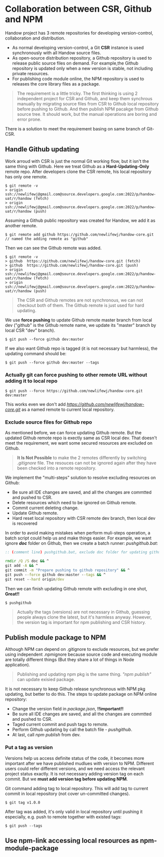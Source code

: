 # Collaboration between CSR, Github and NPM

Handow project has 3 remote repositories for developing version-control, collaboration and distribution.

+ As normal developing version-control, a Git **CSR** instance is used synchronously with all Handow source files.
+ As open-source distribution repository, a Github repository is used to release public source files on demand. For example,the Github repository is updated only when a new version is stable, not including private resources.
+ For publishing code module online, the NPM repository is used to releases the core library files as a package.

> The requirement is a little tricky. The first thinking is using 2 independent project for CSR and Github, and keep them synchrous manually by migrating source files from CSR to Github local repository before pushing to Github. And then publish NPM pacakge from Github source tree. It should work, but the manual operations are boring and error prone.

There is a solution to meet the requirement basing on same branch of Git-CSR.

## Handle Github updating

Work arroud with CSR is just the normal Git working flow, but it isn't the same thing with Github. Here we treat Github as a **Hard-Updating-Only** remote repo. After developers clone the CSR remote, his local repository has only one remote.

```
$ git remote -v
> origin  ssh://newlifewj@gmail.com@source.developers.google.com:2022/p/handow-uat/r/handow (fetch)
> origin  ssh://newlifewj@gmail.com@source.developers.google.com:2022/p/handow-uat/r/handow (push)
```

Assuming a Github public repository was created for Handow, we add it as another remote.

```
$ git remote add github https://github.com/newlifewj/handow-core.git    // named the adding remote as "github"
```

Then we can see the Github remote was added.

```
$ git remote -v
> github  https://github.com/newlifewj/handow-core.git (fetch)
> github  https://github.com/newlifewj/handow-core.git (push)
> origin  ssh://newlifewj@gmail.com@source.developers.google.com:2022/p/handow-uat/r/handow (fetch)
> origin  ssh://newlifewj@gmail.com@source.developers.google.com:2022/p/handow-uat/r/handow (push)
```

> The CSR and Github remotes are not synchronous, we can not checkout both of them. The Github remote is just used for hard updating.

We use **force pushing** to update Github remote master branch from local dev ("github" is the Github remote name, we update its "master" branch by local CSR "dev" branch).

```
$ git push --force github dev:master
```

If we also want Github repo is tagged (it is not necessary but harmless), the updating command should be:

```
$ git push --force github dev:master --tags
```

### Actually git can force pushing to other remote URL without adding it to local repo

```
$ git push --force https://github.com/newlifewj/handow-core.git dev:master
```

This works even we don't add _https://github.com/newlifewj/handow-core.git_ as a named remote to current local repository.

### Exclude source files for Github repo

As mentioned before, we can force updating Github remote. But the updated Github remote repo is exectly same as CSR local dev. That doesn't meet the requirement, we want some secured resources are excluded on Github.

> **It Is Not Possible** to make the 2 remotes differently by switching _.gitignore_ file. The resouces can not be ignored again after they have been checked into a remote repository.

We implement the "multi-steps" solution to resolve excluding resources on Github:

+ Be sure all IDE changes are saved, and all the changes are commtted and pushed to CSR.
+ Delete resources which need to be ignored on Github remote.
+ Commit current deleting change.
+ Update Github remote.
+ Hard reset local repository with CSR remote dev branch, then local dev is recovered

In order to avoid making mistakes when perform muli-steps operation, a batch script could help us and make things easier. For example, we want ignore _**doc**_ folder on Github, then we create a batch runner: _pushgithub.bat_:

```bat
:: (comment line) pushgithub.bat, exclude doc folder for updating github remote ('^' to break line)

rmdir /Q /S doc && ^
git add -A && ^
git commit -m "Prepare pushing to github repository" && ^
git push --force github dev:master --tags && ^
git reset --hard origin/dev
```

Then we can finish updating Github remote with excluding in one shot, **Great!!**

```
$ pushgithub
```

> Actually the tags (versions) are not necessary in Github, guessing people always clone the latest, but it's harmless anyway. However, the version tag is important for npm publishing and CSR history.

## Publish module package to NPM

Although NPM can depend on .gitignore to exclude resources, but we prefer using independent .npmignore because source code and executing module are totally different things (But they share a lot of things in Node application).

> Publishing and updating npm pkg is the same thing. _"npm publish"_ can update exisied package.

It is not necessary to keep Github release synchronous with NPM pkg updating, but better to do this. The steps to update package on NPM online repository:

+ Change the version field in _package.json_, **!!important!!**
+ Be sure all IDE changes are saved, and all the changes are commtted and pushed to CSR.
+ Taged current commit and push tags to remote.
+ Perform Github updating by call the batch file - _pushgithub_.
+ At last, call _npm publish_ from dev.

### Put a tag as version

Versions help us access definite status of the code, it becomes more important after we have published mudlues with version to NPM. Different users could refer different versions, and we need access the relevant project status exactly. It is not necessary adding version tag on each commit. But we **must add version tag before updating NPM**.

Git command adding tag to local repository. This will add tag to current commit in local repository (not cover un-committed changes). 

```
$ git tag v1.0.0
```

After tag was added, it's only valid in local repository until pushing it especially, e.g. push to remote together with existed tags:

```
$ git push --tags
```

## Use npm-link accessing local resources as npm-module-package